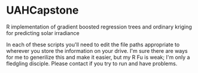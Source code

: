 UAHCapstone
===========

R implementation of gradient boosted regression trees and ordinary kriging for predicting solar irradiance

In each of these scripts you'll need to edit the file paths appropriate to wherever you store the information on your drive. I'm sure there are ways for me to generilize this and make it easier, but my R Fu is weak; I'm only a fledgling disciple. Please contact if you try to run and have problems.
